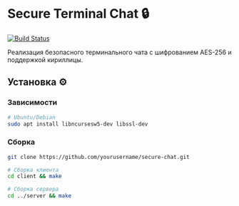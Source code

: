 # Secure Terminal Chat 🔒

[![Build Status](https://img.shields.io/github/actions/workflow/status/sshun1n/secure-chat/build.yml)](https://github.com/sshun1n/secure-chat/actions)

Реализация безопасного терминального чата с шифрованием AES-256 и поддержкой кириллицы.

## Установка ⚙️

### Зависимости
```bash
# Ubuntu/Debian
sudo apt install libncursesw5-dev libssl-dev
```

### Сборка
```bash
git clone https://github.com/yourusername/secure-chat.git

# Сборка клиента
cd client && make

# Сборка сервера
cd ../server && make
```

